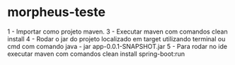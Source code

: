 # morpheus-teste

1 - Importar como projeto maven.
3 - Executar maven com comandos clean install
4 - Rodar o jar do projeto localizado em target utilizando terminal ou cmd com comando java - jar app-0.0.1-SNAPSHOT.jar
5 - Para rodar no ide executar maven com comandos clean install spring-boot:run

